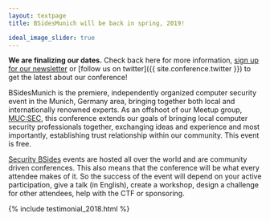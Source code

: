 ```yaml
---
layout: textpage
title: BSidesMunich will be back in spring, 2019!

ideal_image_slider: true
---
```

__We are finalizing our dates.__ Check back here for more information, [sign up for our newsletter](http://eepurl.com/cnowsD) or [follow us on twitter]({{ site.conference.twitter }}) to get the latest about our conference!

BSidesMunich is the premiere, independently organized computer security event in the Munich, Germany area, bringing together both local and internationally renowned experts.  As an offshoot of our Meetup group, [MUC:SEC](https://www.meetup.com/MUC-SEC/?_cookie-check=ShoizzNwjDGCiHdW), this conference extends our goals of bringing local computer security professionals together, exchanging ideas and experience and most importantly, establishing trust relationship within our community. This event is free.

[Security BSides](http://www.securitybsides.com/) events are hosted all over the world and are community driven conferences. This also means that the conference will be what every attendee makes of it. So the success of the event will depend on your active participation, give a talk (in English), create a workshop, design a challenge for other attendees, help with the CTF or sponsoring.



{% include testimonial_2018.html %}
